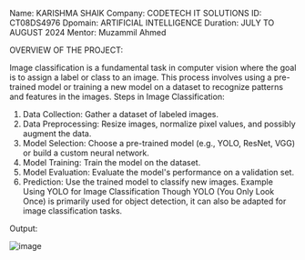 Name: KARISHMA SHAIK
Company: CODETECH IT SOLUTIONS
ID: CT08DS4976
Dpomain: ARTIFICIAL INTELLIGENCE
Duration: JULY TO AUGUST 2024
Mentor: Muzammil Ahmed

OVERVIEW OF THE PROJECT:

Image classification is a fundamental task in computer vision where the goal is to assign a label or class to an image. This process involves using a pre-trained model or training a new model on a dataset to recognize patterns and features in the images.
Steps in Image Classification:
1.	Data Collection: Gather a dataset of labeled images.
2.	Data Preprocessing: Resize images, normalize pixel values, and possibly augment the data.
3.	Model Selection: Choose a pre-trained model (e.g., YOLO, ResNet, VGG) or build a custom neural network.
4.	Model Training: Train the model on the dataset.
5.	Model Evaluation: Evaluate the model's performance on a validation set.
6.	Prediction: Use the trained model to classify new images.
Example Using YOLO for Image Classification
Though YOLO (You Only Look Once) is primarily used for object detection, it can also be adapted for image classification tasks.

Output: 

 ![image](https://github.com/user-attachments/assets/e8123c2f-03a5-4d9a-89cf-61fe899c70b2)

